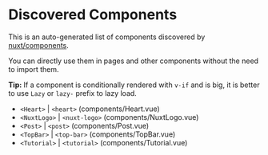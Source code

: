 # Discovered Components

This is an auto-generated list of components discovered by [nuxt/components](https://github.com/nuxt/components).

You can directly use them in pages and other components without the need to import them.

**Tip:** If a component is conditionally rendered with `v-if` and is big, it is better to use `Lazy` or `lazy-` prefix to lazy load.

- `<Heart>` | `<heart>` (components/Heart.vue)
- `<NuxtLogo>` | `<nuxt-logo>` (components/NuxtLogo.vue)
- `<Post>` | `<post>` (components/Post.vue)
- `<TopBar>` | `<top-bar>` (components/TopBar.vue)
- `<Tutorial>` | `<tutorial>` (components/Tutorial.vue)
